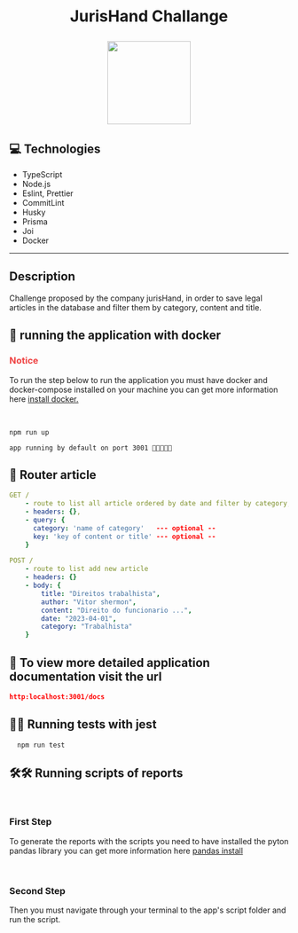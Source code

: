 # <p align = "center"> JurisHand Challange </p>

<p align="center">
  <img src="https://jurishand.com/_next/static/media/logo-jurishand-black.7fffda40.svg" width="150"/>
</p>

## :computer: Technologies

- TypeScript
- Node.js
- Eslint, Prettier
- CommitLint
- Husky
- Prisma
- Joi
- Docker

---

## Description

<p>
Challenge proposed by the company jurisHand, in order to save legal articles in the database and filter them by category, content and title.
</p>

## 🏁 running the application with docker

<h3 style="color:#ef4444; font-weight: bolder">Notice</h3>

<p>
  To run the step below to run the application you must have docker and docker-compose installed on your machine you can get more information here <a href="https://docs.docker.com/engine/install/">install docker.</a>
</p>
<br />

```
npm run up
```

```
app running by default on port 3001 🚀🚀🚀🚀🚀
```

## :rocket: Router article

```yml
GET /
    - route to list all article ordered by date and filter by category, content and title
    - headers: {},
    - query: {
      category: 'name of category'   --- optional --
      key: 'key of content or title' --- optional --
    }
```

```yml
POST /
    - route to list add new article
    - headers: {}
    - body: {
        title: "Direitos trabalhista",
        author: "Vitor shermon",
        content: "Direito do funcionario ...",
        date: "2023-04-01",
        category: "Trabalhista"
    }
```

## 📄 To view more detailed application documentation visit the url

```json
http:localhost:3001/docs
```

## 🧪🧪 Running tests with jest
```
  npm run test
````
## 🛠️🛠️ Running scripts of reports

<br />


### First Step

<p>
  To generate the reports with the scripts you need to have installed the pyton pandas library you can get more information here <a href="https://pandas.pydata.org/docs/getting_started/install.html">pandas install</a>
</p>

<br />


### Second Step

<p>
Then you must navigate through your terminal to the app's script folder and run the script.
</p>
